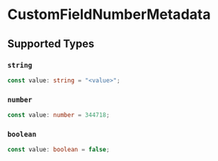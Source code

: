 # CustomFieldNumberMetadata


## Supported Types

### `string`

```typescript
const value: string = "<value>";
```

### `number`

```typescript
const value: number = 344718;
```

### `boolean`

```typescript
const value: boolean = false;
```

